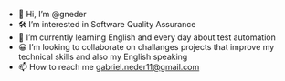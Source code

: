- 👋 Hi, I’m @gneder
- 🛠 I’m interested in Software Quality Assurance
- 🚀 I’m currently learning English and every day about test automation
- 😀 I’m looking to collaborate on challanges projects that improve my technical skills and also my English speaking
- 📫 How to reach me gabriel.neder11@gmail.com
